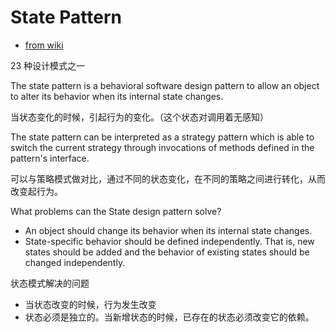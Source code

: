 # State Pattern

- [from wiki](https://en.wikipedia.org/wiki/State_pattern)

23 种设计模式之一

The state pattern is a behavioral software design pattern to allow an object to alter its behavior when its internal state changes.

当状态变化的时候，引起行为的变化。（这个状态对调用着无感知）

The state pattern can be interpreted as a strategy pattern which is able to switch the current strategy through invocations of methods defined in the pattern's interface.

可以与策略模式做对比，通过不同的状态变化，在不同的策略之间进行转化，从而改变起行为。

What problems can the State design pattern solve?

- An object should change its behavior when its internal state changes.
- State-specific behavior should be defined independently. That is, new states should be added and the behavior of existing states should be changed independently.

状态模式解决的问题

- 当状态改变的时候，行为发生改变
- 状态必须是独立的。当新增状态的时候，已存在的状态必须改变它的依赖。
